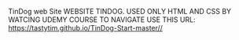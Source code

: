 TinDog web Site 
WEBSITE TINDOG. USED ONLY HTML AND CSS
BY WATCING UDEMY COURSE
TO NAVIGATE USE THIS URL: https://tastytim.github.io/TinDog-Start-master//
